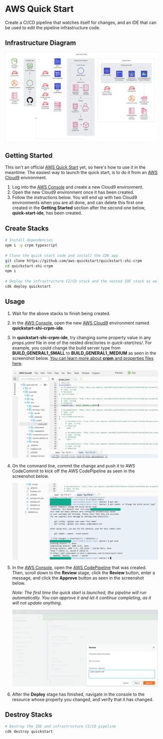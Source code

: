 # AWS Quick Start

Create a CI/CD pipeline that watches itself for changes, and an IDE that can be used to edit the pipeline infrastructure code.

## Infrastructure Diagram

![Infrastructure Diagram](https://raw.githubusercontent.com/shi/quickstart-shi-crpm/master/img/diagram.png)

## Getting Started

This isn't an official [AWS Quick Start](https://aws.amazon.com/quickstart) yet, so here's how to use it in the meantime.
The easiest way to launch the quick start, is to do it from an [AWS Cloud9](https://aws.amazon.com/cloud9) environment.

1.  Log into the [AWS Console](https://aws.amazon.com/console) and create a new Cloud9 environment.
2.  Open the new Cloud9 environment once it has been created.
3.  Follow the instructions below.  You will end up with two Cloud9 environments when you are all done, and can delete this first one created in the **Getting Started** section after the second one below, **quick-start-ide**, has been created.

## Create Stacks

```bash
# Install dependencies
npm i -g crpm typescript

# Clone the quick start code and install the CDK app
git clone https://github.com/aws-quickstart/quickstart-shi-crpm
cd quickstart-shi-crpm
npm i

# Deploy the infrastructure CI/CD stack and the nested IDE stack as well
cdk deploy quickstart
```

## Usage

1.  Wait for the above stacks to finish being created.
2.  In the [AWS Console](https://aws.amazon.com/console), open the new [AWS Cloud9](https://aws.amazon.com/cloud9) environment named **quickstart-shi-crpm-ide**.
3.  In **quickstart-shi-crpm-ide**, try changing some property value in any *props.yaml* file in one of the nested directories in *quick-start/res/*. For example, you could change the build server type from **BUILD_GENERAL1_SMALL** to **BUILD_GENERAL1_MEDIUM** as seen in the screenshot below. [You can learn more about **crpm** and properties files here](https://shi.github.io/crpm).
    
    ![Screenshot](https://raw.githubusercontent.com/shi/quickstart-shi-crpm/master/img/screenshot1.png)
4.  On the command line, commit the change and push it to AWS CodeCommit to kick off the AWS CodePipeline as seen in the screenshot below.
    
    ![Screenshot](https://raw.githubusercontent.com/shi/quickstart-shi-crpm/master/img/screenshot2.png)
5.  In the [AWS Console](https://aws.amazon.com/console), open the [AWS CodePipeline](https://aws.amazon.com/codepipeline) that was created.  Then, scroll down to the **Review** stage, click the **Review** button, enter a message, and click the **Approve** button as seen in the screenshot below.
    
    *Note: The first time the quick start is launched, the pipeline will run automatically.  You can approve it and let it continue completing, as it will not update anything.*
    
    ![Screenshot](https://raw.githubusercontent.com/shi/quickstart-shi-crpm/master/img/screenshot3.png)
6.  After the **Deploy** stage has finished, navigate in the console to the resource whose property you changed, and verify that it has changed.

## Destroy Stacks

```bash
# Destroy the IDE and infrastructure CI/CD pipeline
cdk destroy quickstart
```

